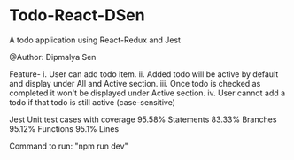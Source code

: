 # Todo-React-DSen
A todo application using React-Redux and Jest

@Author: Dipmalya Sen

Feature-
i. User can add todo item.
ii. Added todo will be active by default and display under All and Active section.
iii. Once todo is checked as completed it won't be displayed under Active section.
iv. User cannot add a todo if that todo is still active (case-sensitive)

Jest Unit test cases with coverage
95.58% Statements
83.33% Branches
95.12% Functions
95.1% Lines

Command to run:
"npm run dev"

